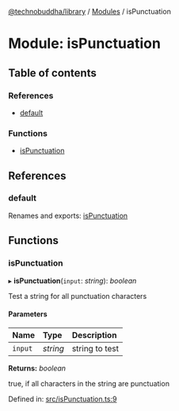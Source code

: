 [@technobuddha/library](../../README.md) / [Modules](../Modules.md) / isPunctuation

# Module: isPunctuation

## Table of contents

### References

- [default](ispunctuation.md#default)

### Functions

- [isPunctuation](ispunctuation.md#ispunctuation)

## References

### default

Renames and exports: [isPunctuation](ispunctuation.md#ispunctuation)

## Functions

### isPunctuation

▸ **isPunctuation**(`input`: *string*): *boolean*

Test a string for all punctuation characters

#### Parameters

| Name | Type | Description |
| :------ | :------ | :------ |
| `input` | *string* | string to test |

**Returns:** *boolean*

true, if all characters in the string are punctuation

Defined in: [src/isPunctuation.ts:9](https://github.com/technobuddha/hill.software/blob/65b5e5d/packages/library/src/isPunctuation.ts#L9)
